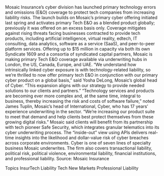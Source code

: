 Mosaic Insurance’s cyber division has launched primary technology errors and omissions (E&O) coverage to protect tech companies from increasing liability risks.
The launch builds on Mosaic’s primary cyber offering initiated last spring and activates primary Tech E&O as a blended product globally; previously it was offered on an excess basis only.
Coverage mitigates against rising threats facing businesses contracted to provide tech products, including artificial intelligence, virtual reality, edtech, IT consulting, data analytics, software as a service (SaaS), and peer-to-peer platform services.
Offering up to $15 million in capacity via both its own Syndicate 1609 and a consortia of syndicated capital partners, Mosaic is making primary Tech E&O coverage available via underwriting hubs in London, the US, Canada, Europe, and UAE.
“We understand how intrinsically linked cyber exposure is with technology-related liability, so we’re thrilled to now offer primary tech E&O in conjunction with our primary cyber product on a global basis,” said Yosha DeLong, Mosaic’s global head of Cyber. “This expansion aligns with our strategy to provide needed solutions to our clients and partners.”
“Technology services and products are becoming ever more complex and, at the same time, integral to business, thereby increasing the risk and costs of software failure,” noted James Tuplin, Mosaic’s head of International, Cyber, who has 17 years’ experience underwriting in the sector. “We’re increasing our product suite to meet that demand and help clients best protect themselves from these growing digital risks.”
Mosaic said clients will benefit from its partnership with tech pioneer Safe Security, which integrates granular telematics into its cyber underwriting process. The “inside-out” view using APIs delivers real-time insights into the likelihood and dollar-value risk of cyber breaches across corporate environments.
Cyber is one of seven lines of specialty business Mosaic underwrites. The firm also covers transactional liability, political risk, political violence, environmental liability, financial institutions, and professional liability.
Source: Mosaic Insurance

Topics
InsurTech
Liability
Tech
New Markets
Professional Liability
